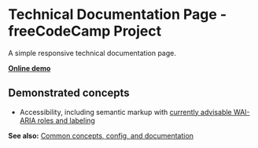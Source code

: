 # Technical Documentation Page - freeCodeCamp Project

A simple responsive technical documentation page.

**[Online demo](https://lightmotive.pro/fcc-technical-documentation-page/)**

## Demonstrated concepts

- Accessibility, including semantic markup with [currently advisable WAI-ARIA roles and labeling](https://www.w3.org/WAI/tutorials/page-structure/regions/#accessupport)

**See also:** [Common concepts, config, and documentation](https://github.com/alight1/template-webpack-with-s3-hosting#common)
